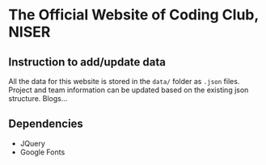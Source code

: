 # The Official Website of Coding Club, NISER

## Instruction to add/update data
All the data for this website is stored in the `data/` folder as `.json` files. Project and team information can be updated based on the existing json structure.
Blogs...

## Dependencies
- JQuery
- Google Fonts